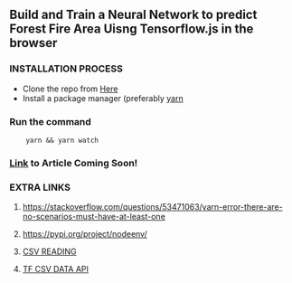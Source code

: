 ## Build and Train a Neural Network to predict Forest Fire Area Uisng Tensorflow.js in the browser
### INSTALLATION PROCESS
* Clone the repo from [Here]()
* Install a package manager (preferably [yarn](https://classic.yarnpkg.com/en/docs/install/#debian-stable)

### Run the command
```
    yarn && yarn watch

```

### [Link]() to Article Coming Soon!


### EXTRA LINKS
1. https://stackoverflow.com/questions/53471063/yarn-error-there-are-no-scenarios-must-have-at-least-one

2. https://pypi.org/project/nodeenv/

3. [CSV READING](https://www.joyofdata.de/blog/parsing-local-csv-file-with-javascript-papa-parse/)

4. [TF CSV DATA API](https://js.tensorflow.org/api/latest/#data.csv)